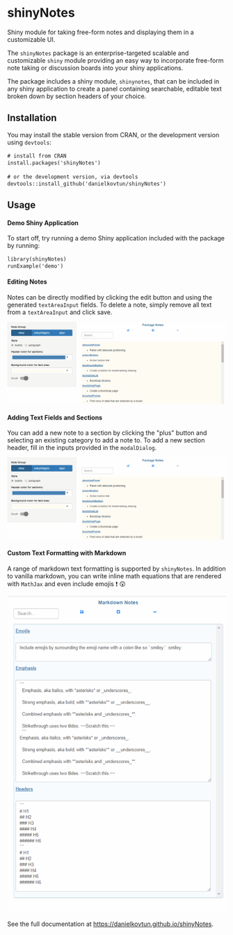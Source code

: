 # shinyNotes
Shiny module for taking free-form notes and displaying them in a customizable UI.

The `shinyNotes` package is an enterprise-targeted scalable and customizable `shiny` module providing an easy way to incorporate free-form note taking or discussion boards into your shiny applications.

The package includes a shiny module, `shinynotes`, that can be included in any shiny application to create a panel containing searchable, editable text broken down by section headers of your choice.

## Installation

You may install the stable version from CRAN, or the development version using `devtools`:
```{r}
# install from CRAN
install.packages('shinyNotes')

# or the development version, via devtools
devtools::install_github('danielkovtun/shinyNotes')
```

## Usage

#### Demo Shiny Application
To start off, try running a demo Shiny application included with the package by running:
```{r}
library(shinyNotes)
runExample('demo')
```

#### Editing Notes
Notes can be directly modified by clicking the edit button and using the generated `textAreaInput` fields. To delete a note, simply remove all text from a `textAreaInput` and click save.

![](docs/edit_notes.gif)

#### Adding Text Fields and Sections
You can add a new note to a section by clicking the "plus" button and selecting an existing category to add a note to. To add a new section header, fill in the inputs provided in the `modalDialog`. 

![](docs/add_category.gif)

#### Custom Text Formatting with Markdown
A range of markdown text formatting is supported by `shinyNotes`. In addition to vanilla markdown, you can write inline math equations that are rendered with `MathJax` and even include emojis :exclamation: :astonished:

![](docs/markdown_demo.gif)

See the full documentation at https://danielkovtun.github.io/shinyNotes. 
